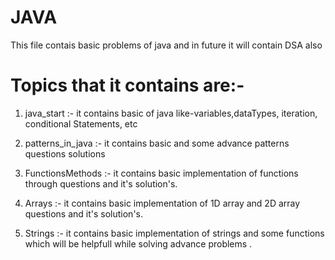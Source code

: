 # JAVA
This file contais basic problems of java and in future it will contain DSA also

# Topics that it contains are:-
1) java_start :- it contains basic of java like-variables,dataTypes, iteration, conditional Statements, etc

2) patterns_in_java :- it contains basic and some advance patterns questions solutions 

3) FunctionsMethods :- it contains basic implementation of functions through questions and it's solution's.

4) Arrays :- it contains basic implementation of 1D array and 2D array questions and it's solution's.

5) Strings :- it contains basic implementation of strings and some functions which will be helpfull while solving advance problems .
